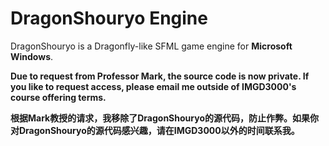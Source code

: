 # DragonShouryo Engine

DragonShouryo is a Dragonfly-like SFML game engine for **Microsoft Windows**.

**Due to request from Professor Mark, the source code is now private. If you like to request access, please email me outside of IMGD3000's course offering terms.**

**根据Mark教授的请求，我移除了DragonShouryo的源代码，防止作弊。如果你对DragonShouryo的源代码感兴趣，请在IMGD3000以外的时间联系我。**
